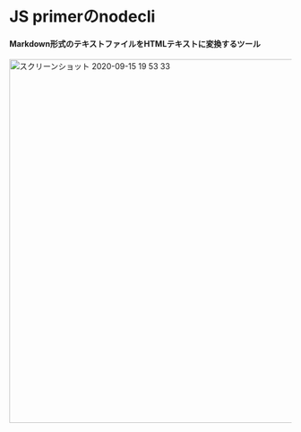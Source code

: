 # JS primerのnodecli

#### Markdown形式のテキストファイルをHTMLテキストに変換するツール

<img width="648" alt="スクリーンショット 2020-09-15 19 53 33" src="https://user-images.githubusercontent.com/55835461/93714423-759ecc80-fb9d-11ea-99cd-3cd4a6567f86.png">
